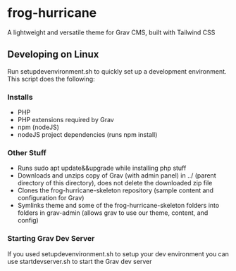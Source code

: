 # frog-hurricane
A lightweight and versatile theme for Grav CMS, built with Tailwind CSS

## Developing on Linux
Run setupdevenvironment.sh to quickly set up a development environment. This script does the following:
### Installs
- PHP
- PHP extensions required by Grav
- npm (nodeJS)
- nodeJS project dependencies (runs npm install)
### Other Stuff
- Runs sudo apt update&&upgrade while installing php stuff
- Downloads and unzips copy of Grav (with admin panel) in ../ (parent directory of this directory), does not delete the downloaded zip file
- Clones the frog-hurricane-skeleton repository (sample content and configuration for Grav)
- Symlinks theme and some of the frog-hurricane-skeleton folders into folders in grav-admin (allows grav to use our theme, content, and config)

### Starting Grav Dev Server
If you used setupdevenvironment.sh to setup your dev environment you can use startdevserver.sh to start the Grav dev server